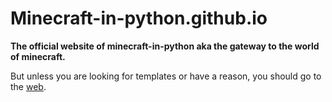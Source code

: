 # Minecraft-in-python.github.io

**The official website of minecraft-in-python aka the gateway to the world of minecraft.**

But unless you are looking for templates or have a reason, you should go to the [web](https://minecraft-in-python.github.io/).
